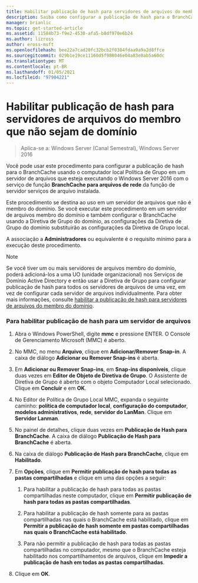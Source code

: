 ```yaml
---
title: Habilitar publicação de hash para servidores de arquivos do membro que não sejam de domínio
description: Saiba como configurar a publicação de hash para o BranchCache usando o computador local Política de Grupo em um servidor de arquivos com o serviço de função BranchCache para arquivos de rede da função de servidor serviços de arquivos instalada.
manager: brianlic
ms.topic: get-started-article
ms.assetid: 11584b73-f9e2-4530-afa5-b8df970e6b24
ms.author: lizross
author: eross-msft
ms.openlocfilehash: bee22a7cad20fc32bcb2f0384fdaa9a9a2d8ffce
ms.sourcegitcommit: 029b1e19ce11160d5f988046e04a83e8ab5a60dc
ms.translationtype: MT
ms.contentlocale: pt-BR
ms.lasthandoff: 01/05/2021
ms.locfileid: "97904221"
---
```

# <a name="enable-hash-publication-for-non-domain-member-file-servers"></a>Habilitar publicação de hash para servidores de arquivos do membro que não sejam de domínio

>Aplica-se a: Windows Server (Canal Semestral), Windows Server 2016

Você pode usar este procedimento para configurar a publicação de hash para o BranchCache usando o computador local Política de Grupo em um servidor de arquivos que esteja executando o Windows Server 2016 com o serviço de função **BranchCache para arquivos de rede** da função de servidor serviços de arquivo instalada.

Este procedimento se destina ao uso em um servidor de arquivos que não é membro do domínio. Se você executar este procedimento em um servidor de arquivos membro do domínio e também configurar o BranchCache usando a Diretiva de Grupo do domínio, as configurações da Diretiva de Grupo do domínio substituirão as configurações da Diretiva de Grupo local.

A associação a **Administradores** ou equivalente é o requisito mínimo para a execução deste procedimento.

> [!NOTE]
> Se você tiver um ou mais servidores de arquivos membro do domínio, poderá adicioná-los a uma UO (unidade organizacional) nos Serviços de Domínio Active Directory e então usar a Diretiva de Grupo para configurar publicação de hash para todos os servidores de arquivos de uma vez, em vez de configurar cada servidor de arquivos individualmente. Para obter mais informações, consulte [habilitar a publicação de hash para servidores de arquivos do membro do domínio](../../branchcache/deploy/Enable-Hash-Publication-for-Domain-Member-File-Servers.md).

### <a name="to-enable-hash-publication-for-one-file-server"></a>Para habilitar publicação de hash para um servidor de arquivos

1.  Abra o Windows PowerShell, digite **mmc** e pressione ENTER. O Console de Gerenciamento Microsoft (MMC) é aberto.

2.  No MMC, no menu **Arquivo**, clique em **Adicionar/Remover Snap-in**. A caixa de diálogo **Adicionar ou Remover Snap-ins** é aberta.

3.  Em **Adicionar ou Remover Snap-ins**, em **Snap-ins disponíveis**, clique duas vezes em **Editor de Objeto de Diretiva de Grupo**. O Assistente de Diretiva de Grupo é aberto com o objeto Computador Local selecionado. Clique em **Concluir** e em **OK**.

4.  No Editor de Política de Grupo Local MMC, expanda o seguinte caminho: **política de computador local**, **configuração do computador**, **modelos administrativos**, **rede**, **servidor do LanMan**. Clique em **Servidor Lanman**.

5.  No painel de detalhes, clique duas vezes em **Publicação de Hash para BranchCache**. A caixa de diálogo **Publicação de Hash para BranchCache** é aberta.

6.  Na caixa de diálogo **Publicação de Hash para BranchCache**, clique em **Habilitado**.

7.  Em **Opções**, clique em **Permitir publicação de hash para todas as pastas compartilhadas** e clique em uma das opções a seguir:

    1.  Para habilitar a publicação de hash para todas as pastas compartilhadas neste computador, clique em **Permitir publicação de hash para todas as pastas compartilhadas**.

    2.  Para habilitar a publicação de hash somente para as pastas compartilhadas nas quais o BranchCache está habilitado, clique em **Permitir a publicação de hash somente em pastas compartilhadas nas quais o BranchCache está habilitado**.

    3.  Para não permitir a publicação de hash para todas as pastas compartilhadas no computador, mesmo que o BranchCache esteja habilitado nos compartilhamentos de arquivos, clique em **Impedir a publicação de hash em todas as pastas compartilhadas**.

8.  Clique em **OK**.



